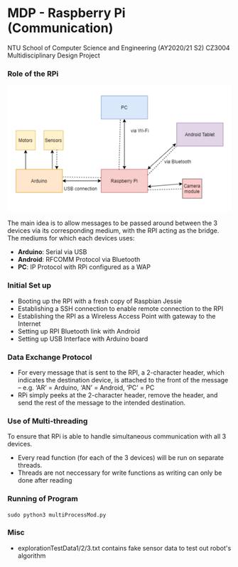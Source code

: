 # MDP - Raspberry Pi (Communication)

NTU School of Computer Science and Engineering (AY2020/21 S2)
CZ3004 Multidisciplinary Design Project

### Role of the RPi
![alt text](https://github.com/kristy-chng/MDP-RaspberryPi/blob/main/high-level-architecture.png?raw=true)

The main idea is to allow messages to be passed around between the 3 devices via its corresponding medium, with the RPI acting as the bridge. The mediums for which each devices uses:
- **Arduino**: Serial via USB
- **Android**: RFCOMM Protocol via Bluetooth
- **PC**: IP Protocol with RPi configured as a WAP

### Initial Set up 
- Booting up the RPI with a fresh copy of Raspbian Jessie
- Establishing a SSH connection to enable remote connection to the RPI
- Establishing the RPI as a Wireless Access Point with gateway to the Internet
- Setting up RPI Bluetooth link with Android
- Setting up USB Interface with Arduino board

### Data Exchange Protocol
- For every message that is sent to the RPI, a 2-character header, which indicates the destination device, is attached to the front of the message – e.g. ‘AR’ = Arduino, ‘AN’ = Android, ‘PC’ = PC
- RPi simply peeks at the 2-character header, remove the header,  and send the rest of the message to the intended destination.

### Use of Multi-threading
To ensure that RPi is able to handle simultaneous communication with all 3 devices.
- Every read function (for each of the 3 devices) will be run on separate threads.
- Threads are not neccessary for write functions as writing can only be done after reading 

### Running of Program
```sudo python3 multiProcessMod.py```

### Misc
- explorationTestData1/2/3.txt contains fake sensor data to test out robot's algorithm
